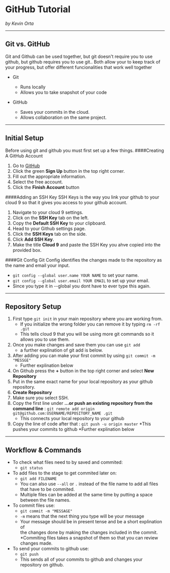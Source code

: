 # GitHub Tutorial

_by Kevin Orta_

---
## Git vs. GitHub
Git and Github can be used together, but git doesn't require you to use github, 
but github requires you to use git.. Both allow your to keep track of your 
progress, but offer different funcionalities that work well together


* Git
    * Runs locally
    * Allows you to take snapshot of your code

* GitHub
    *  Saves your commits in the cloud.
    * Allows collaboration on the same project.


---
## Initial Setup
Before using git and github you must first set up a few things.
####Creating A GitHub Account
1. Go to [GitHub](https://github.com)
2. Click the green **Sign Up** button in the top right corner.
3. Fill out the appropriate information.
4. Select the free account.
5. Click the **Finish Account** button    

####Adding an SSH Key
SSH Keys is the way you link your github to your cloud 9 so that it gives 
you access to your github account. 

1. Navigate to your cloud 9 settings.
2. Click on the **SSH Key** tab on the left.
3. Copy the **Default SSH Key** to your clipboard.
4. Head to your Github settings page.
5. Click the **SSH Keys** tab on the side.
6. Click **Add SSH Key**.
7. Make the title **Cloud 9** and paste the SSH Key you ahve copied into the provided box.



####Git Config
Git Config identifies the changes made to the repository as the name and email your input.    

* `git config --global user.name YOUR NAME` to set your name.
* `git config --global user.email YOUR EMAIL` to set up your email.
* Since you type it in --global you dont have to ever type this again.






---
## Repository Setup
1. First type `git init` in your main repository where you are working from.
    * If you initialize the wrong folder you can remove it by typing `rm -rf .git`
    * This tells cloud 9 that you will be using more git commands so it allows you to use them.
2. Once you make changes and save them you can use `git add`
    * a further explination of git add is below.
3. After adding you can make your first commit by using `git commit -m "MESSGE"`
    * Further explination below
4. On Github press the **+** button in the top right corner and select **New Repository**
5. Put in the same exact name for your local repository as your github repository.
6. **Create Repository**
7. Make sure you select SSH.
8. Copy the first line under **…or push an existing repository from the command line** : `git remote add origin git@github.com:USERNAME/REPOSITORY_NAME .git`
    * This connects your local repository to your github
9. Copy the line of code after that : `git push -u origin master`
    *This pushes your commits to github 
    *Further explination below





---
## Workflow & Commands
* To check what files need to by saved and commited:
    * `git status`
* To add files to the stage to get commited later on:
    * `git add FILENAME`
    * You can also use `--all` or `.` instead of the file name to add all files that have to be commited.
    * Multiple files can be added at the same time by putting a space between the file names.
* To commit files use:
    * `git commit -m "MESSAGE"`
    * `-m` means that the next thing you type will be your message
    * Your message should be in present tense and be a short explination of  
     the changes done by making the changes included in the commit.
    *Commiting files takes a snapshot of them so that you can review changes made.
* To send your commits to github use: 
    * `git push`
    * This sends all of your commits to github and changes your repository on github.
    
